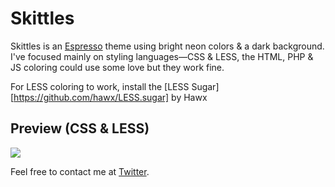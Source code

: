 # Skittles

Skittles is an [Espresso][esp] theme using bright neon colors & a dark background. I've focused mainly on styling languages—CSS & LESS, the HTML, PHP & JS coloring could use some love but they work fine.

For LESS coloring to work, install the [LESS Sugar][https://github.com/hawx/LESS.sugar] by Hawx

## Preview (CSS & LESS)

<img src="http://cl.ly/3A2a2k3J1U1O19031839/less.png" />

Feel free to contact me at [Twitter][twitter].

[esp]: http://macrabbit.com/espresso/
[twitter]: http://twitter.com/tehtrav
